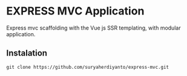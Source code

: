 # EXPRESS MVC Application
Express mvc scaffolding with the Vue js SSR templating, with modular application.

## Instalation
``` git clone https://github.com/suryaherdiyanto/express-mvc.git ```